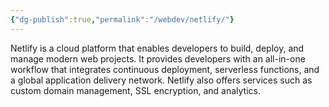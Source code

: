 ```yaml
---
{"dg-publish":true,"permalink":"/webdev/netlify/"}
---
```



Netlify is a cloud platform that enables developers to build, deploy, and manage modern web projects. It provides developers with an all-in-one workflow that integrates continuous deployment, serverless functions, and a global application delivery network. Netlify also offers services such as custom domain management, SSL encryption, and analytics.
